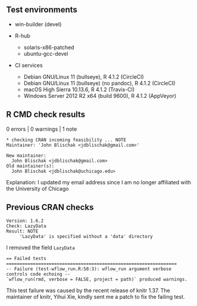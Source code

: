 ## Test environments

* win-builder (devel)

* R-hub
    * solaris-x86-patched
    * ubuntu-gcc-devel

* CI services
    * Debian GNU/Linux 11 (bullseye), R 4.1.2 (CircleCI)
    * Debian GNU/Linux 11 (bullseye) (no pandoc), R 4.1.2 (CircleCI)
    * macOS High Sierra 10.13.6, R 4.1.2 (Travis-CI)
    * Windows Server 2012 R2 x64 (build 9600), R 4.1.2 (AppVeyor)

## R CMD check results

0 errors | 0 warnings | 1 note

```
* checking CRAN incoming feasibility ... NOTE
Maintainer: 'John Blischak <jdblischak@gmail.com>'

New maintainer:
  John Blischak <jdblischak@gmail.com>
Old maintainer(s):
  John Blischak <jdblischak@uchicago.edu>
```

Explanation: I updated my email address since I am no longer affiliated with the
University of Chicago

## Previous CRAN checks

```
Version: 1.6.2
Check: LazyData
Result: NOTE
     'LazyData' is specified without a 'data' directory
```

I removed the field `LazyData`

```
== Failed tests ================================================================
-- Failure (test-wflow_run.R:58:3): wflow_run argument verbose controls code echoing --
`wflow_run(rmd, verbose = FALSE, project = path)` produced warnings.
```

This test failure was caused by the recent release of knitr 1.37. The maintainer
of knitr, Yihui Xie, kindly sent me a patch to fix the failing test.

